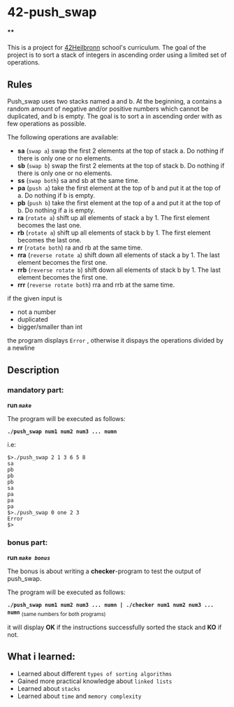 # 42-push_swap
#### **
This is a project for [42Heilbronn](https://www.42heilbronn.de/en/curriculum/) school's curriculum.
The goal of the project is to sort a stack of integers in ascending order using a limited set of operations.

## Rules
Push_swap uses two stacks named a and b.
At the beginning, a contains a random amount of negative and/or positive numbers which cannot be duplicated, and b is empty.
The goal is to sort a in ascending order with as few operations as possible.

The following operations are available:
+ __sa__	 (`swap a`) swap the first 2 elements at the top of stack a. Do nothing if there is only one or no elements.
+ __sb__	 (`swap b`) swap the first 2 elements at the top of stack b. Do nothing if there is only one or no elements.
+ __ss__	 (`swap both`) sa and sb at the same time.
+ __pa__   (`push a`) take the first element at the top of b and put it at the top of a. Do nothing if b is empty.
+ __pb__   (`push b`) take the first element at the top of a and put it at the top of b. Do nothing if a is empty.
+ __ra__	 (`rotate a`) shift up all elements of stack a by 1. The first element becomes the last one.
+ __rb__	 (`rotate a`) shift up all elements of stack b by 1. The first element becomes the last one.
+ __rr__	 (`rotate both`) ra and rb at the same time.
+ __rra__	(`reverse rotate a`) shift down all elements of stack a by 1. The last element becomes the first one.
+ __rrb__	(`reverse rotate b`) shift down all elements of stack b by 1. The last element becomes the first one.
+ __rrr__	(`reverse rotate both`) rra and rrb at the same time.

if the given input is
+ not a number
+ duplicated
+ bigger/smaller than int

the program displays `Error`
, otherwise it dispays the operations divided by a newline

## Description
### mandatory part:
**run _`make`_**

The program will be executed as follows:

__`./push_swap num1 num2 num3 ... numn`__

i.e:
```
$>./push_swap 2 1 3 6 5 8
sa
pb
pb
pb
sa
pa
pa
pa
$>./push_swap 0 one 2 3
Error
$>
```

### bonus part:
**run _`make bonus`_**

The bonus is about writing a __checker__-program to test the output of push_swap.

The program will be executed as follows:

__`./push_swap num1 num2 num3 ... numn | ./checker num1 num2 num3 ... numn`__ <sub>(same numbers for both programs)<sub>

it will display __OK__ if the instructions successfully sorted the stack and __KO__ if not.

## What i learned:
+ Learned about different `types of sorting algorithms`
+ Gained more practical knowledge about `linked lists`
+ Learned about `stacks`
+ Learned about `time` and `memory complexity`


